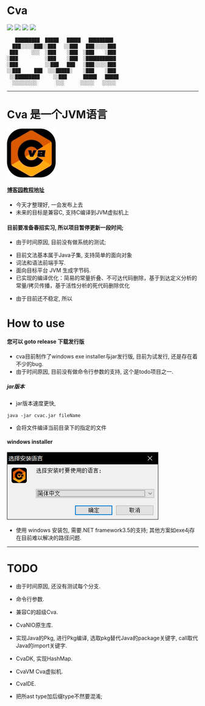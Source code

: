 # Cva
![](https://img.shields.io/badge/language-Java-yellow.svg)
![](https://img.shields.io/badge/category-compilerLearning-blue.svg)
[![](https://img.shields.io/badge/blog-@misection-red.svg)](https://www.cnblogs.com/misection/)
![](http://progressed.io/bar/91?title=done)

```text
   █████████  █████   █████   █████████  
  ███░░░░░███░░███   ░░███   ███░░░░░███ 
 ███     ░░░  ░███    ░███  ░███    ░███ 
░███          ░███    ░███  ░███████████ 
░███          ░░███   ███   ░███░░░░░███ 
░░███     ███  ░░░█████░    ░███    ░███ 
 ░░█████████     ░░███      █████   █████
  ░░░░░░░░░       ░░░      ░░░░░   ░░░░░ 
```

---
# Cva 是一个JVM语言
![](res/img/logo/Cva-128.png)

#### [博客园教程地址](https://www.cnblogs.com/misection/p/14429145.html)
- 今天才整理好, 一会发布上去
- 未来的目标是兼容C, 支持C编译到JVM虚拟机上

#### 目前要准备春招实习, 所以项目暂停更新一段时间;
- 由于时间原因, 目前没有做系统的测试;

+ 目前文法基本属于Java子集, 支持简单的面向对象
+ 词法和语法前端手写.
+ 面向目标平台 JVM 生成字节码.
+ 已实现的编译优化：简易的常量折叠、不可达代码删除，基于到达定义分析的常量/拷贝传播，基于活性分析的死代码删除优化
- 由于目前还不稳定, 所以

# How to use

#### 您可以 goto release 下载发行版
- cva目前制作了windows exe installer与jar发行版, 目前为试发行, 还是存在着不少的bug.
- 由于时间原因, 目前没有做命令行参数的支持, 这个是todo项目之一.

##### jar版本
- jar版本速度更快, 
```shell script
java -jar cvac.jar fileName
```
- 会将文件编译当前目录下的指定的文件


#### windows installer
![安装包用 inno setup打包](res/img/cvac/installer.png)
- 使用 windows 安装包, 需要.NET framework3.5的支持;
 其他方案如exe4j存在目前难以解决的路径问题.

---
# TODO
- 由于时间原因, 还没有测试每个分支.
- 命令行参数.
- 兼容C的超级Cva.
- CvaNIO原生库.
- 实现Java的Pkg, 进行Pkg编译, 选取pkg替代Java的package关键字, call取代Java的import关键字.
- CvaDK, 实现HashMap.
- CvaVM Cva虚拟机.
- CvaIDE. 

- 把所ast type加后缀type不然要混淆; 

